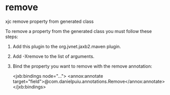 # remove
xjc remove property from generated class

To remove a property from the generated class you must follow these steps:
1. Add this plugin to the org.jvnet.jaxb2.maven plugin.
2. Add -Xremove to the list of arguments.
3. Bind the property you want to remove with the remove annotation:

    <jxb:bindings node="...">
        <annox:annotate target="field">@com.danielpuiu.annotations.Remove</annox:annotate>
    </jxb:bindings>
